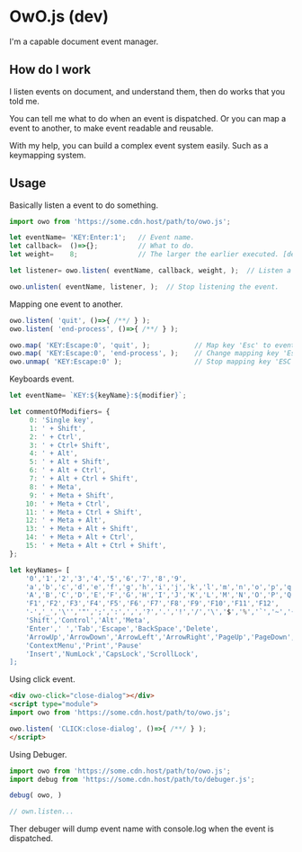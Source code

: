 OwO.js (dev)
================================

I'm a capable document event manager.

## How do I work

I listen events on document, and understand them, 
then do works that you told me.

You can tell me what to do when an event is dispatched.
Or you can map a event to another, to make event readable and reusable.

With my help, you can build a complex event system easily. 
Such as a keymapping system.


## Usage

Basically listen a event to do something.

```js
import owo from 'https://some.cdn.host/path/to/owo.js';

let eventName= 'KEY:Enter:1';   // Event name.
let callback=  ()=>{};          // What to do.
let weight=    8;               // The larger the earlier executed. [default by 1]

let listener= owo.listen( eventName, callback, weight, );  // Listen a event.

owo.unlisten( eventName, listener, );  // Stop listening the event.

```

Mapping one event to another.

```js
owo.listen( 'quit', ()=>{ /**/ } );
owo.listen( 'end-process', ()=>{ /**/ } );

owo.map( 'KEY:Escape:0', 'quit', );           // Map key 'Esc' to event 'quit';
owo.map( 'KEY:Escape:0', 'end-process', );    // Change mapping key 'Esc' to event 'end-process';
owo.unmap( 'KEY:Escape:0' );                  // Stop mapping key 'ESC'.
```

Keyboards event.

```js
let eventName= `KEY:${keyName}:${modifier}`;

let commentOfModifiers= {
	 0: 'Single key',
	 1: ' + Shift',
	 2: ' + Ctrl',
	 3: ' + Ctrl+ Shift',
	 4: ' + Alt',
	 5: ' + Alt + Shift',
	 6: ' + Alt + Ctrl',
	 7: ' + Alt + Ctrl + Shift',
	 8: ' + Meta',
	 9: ' + Meta + Shift',
	10: ' + Meta + Ctrl',
	11: ' + Meta + Ctrl + Shift',
	12: ' + Meta + Alt',
	13: ' + Meta + Alt + Shift',
	14: ' + Meta + Alt + Ctrl',
	15: ' + Meta + Alt + Ctrl + Shift',
};

let keyNames= [
	'0','1','2','3','4','5','6','7','8','9',
	'a','b','c','d','e','f','g','h','i','j','k','l','m','n','o','p','q','r','s','t','u','v','w','x','y','z',
	'A','B','C','D','E','F','G','H','I','J','K','L','M','N','O','P','Q','R','S','T','U','V','W','X','Y','Z',
	'F1','F2','F3','F4','F5','F6','F7','F8','F9','F10','F11','F12',
	'-','_','\'','"',';',':',',','?','.','!','/','\','$','%','`','~','{','}','[',']','(',')','>','<','=','@','*','^','&','|','+','#',
	'Shift','Control','Alt','Meta',
	'Enter',' ','Tab','Escape','BackSpace','Delete',
	'ArrowUp','ArrowDown','ArrowLeft','ArrowRight','PageUp','PageDown','Home','End',
	'ContextMenu','Print','Pause'
	'Insert','NumLock','CapsLock','ScrollLock',
];

```

Using click event.

```html
<div owo-click="close-dialog"></div>
<script type="module">
import owo from 'https://some.cdn.host/path/to/owo.js';

owo.listen( 'CLICK:close-dialog', ()=>{ /**/ } );
</script>
```

Using Debuger.

```js
import owo from 'https://some.cdn.host/path/to/owo.js';
import debug from 'https://some.cdn.host/path/to/debuger.js';

debug( owo, )

// own.listen...
```

Ther debuger will dump event name with console.log when the event is dispatched.
